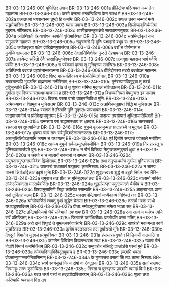 BR-03-13-246-001	युधिष्ठिर उवाच
BR-03-13-246-001a	व्रीहिद्रोणः परित्यक्तः कथं तेन महात्मना
BR-03-13-246-001c	कस्मै दत्तश्च भगवन्विधिना केन चात्थ मे
BR-03-13-246-002a	प्रत्यक्षधर्मा भगवान्यस्य तुष्टो हि कर्मभिः
BR-03-13-246-002c	सफलं तस्य जन्माहं मन्ये सद्धर्मचारिणः
BR-03-13-246-003	व्यास उवाच
BR-03-13-246-003a	शिलोञ्छवृत्तिर्धर्मात्मा मुद्गलः संशितव्रतः
BR-03-13-246-003c	आसीद्राजन्कुरुक्षेत्रे सत्यवागनसूयकः
BR-03-13-246-004a	अतिथिव्रती क्रियावांश्च कापोतीं वृत्तिमास्थितः
BR-03-13-246-004c	सत्रमिष्टीकृतं नाम समुपास्ते महातपाः
BR-03-13-246-005a	सपुत्रदारो हि मुनिः पक्षाहारो बभूव सः
BR-03-13-246-005c	कपोतवृत्त्या पक्षेण व्रीहिद्रोणमुपार्जयत्
BR-03-13-246-006a	दर्शं च पौर्णमासं च कुर्वन्विगतमत्सरः
BR-03-13-246-006c	देवतातिथिशेषेण कुरुते देहयापनम्
BR-03-13-246-007a	तस्येन्द्रः सहितो देवैः साक्षात्त्रिभुवनेश्वरः
BR-03-13-246-007c	प्रत्यगृह्णान्महाराज भागं पर्वणि पर्वणि
BR-03-13-246-008a	स पर्वकालं कृत्वा तु मुनिवृत्त्या समन्वितः
BR-03-13-246-008c	अतिथिभ्यो ददावन्नं प्रहृष्टेनान्तरात्मना
BR-03-13-246-009a	व्रीहिद्रोणस्य तदहो ददतोऽन्नं महात्मनः
BR-03-13-246-009c	शिष्टं मात्सर्यहीनस्य वर्धत्यतिथिदर्शनात्
BR-03-13-246-010a	तच्छतान्यपि भुञ्जन्ति ब्राह्मणानां मनीषिणाम्
BR-03-13-246-010c	मुनेस्त्यागविशुद्ध्या तु तदन्नं वृद्धिमृच्छति
BR-03-13-246-011a	तं तु शुश्राव धर्मिष्ठं मुद्गलं संशितव्रतम्
BR-03-13-246-011c	दुर्वासा नृप दिग्वासास्तमथाभ्याजगाम ह
BR-03-13-246-012a	बिभ्रच्चानियतं वेषमुन्मत्त इव पाण्डव
BR-03-13-246-012c	विकचः परुषा वाचो व्याहरन्विविधा मुनिः
BR-03-13-246-013a	अभिगम्याथ तं विप्रमुवाच मुनिसत्तमः
BR-03-13-246-013c	अन्नार्थिनमनुप्राप्तं विद्धि मां मुनिसत्तम
BR-03-13-246-014a	स्वागतं तेऽस्त्विति मुनिं मुद्गलः प्रत्यभाषत
BR-03-13-246-014c	पाद्यमाचमनीयं च प्रतिवेद्यान्नमुत्तमम्
BR-03-13-246-015a	प्रादात्स तपसोपात्तं क्षुधितायातिथिव्रती
BR-03-13-246-015c	उन्मत्ताय परां श्रद्धामास्थाय स धृतव्रतः
BR-03-13-246-016a	ततस्तदन्नं रसवत्स एव क्षुधयान्वितः
BR-03-13-246-016c	बुभुजे कृत्स्नमुन्मत्तः प्रादात्तस्मै च मुद्गलः
BR-03-13-246-017a	भुक्त्वा चान्नं ततः सर्वमुच्छिष्टेनात्मनस्ततः
BR-03-13-246-017c	अथानुलिलिपेऽङ्गानि जगाम च यथागतम्
BR-03-13-246-018a	एवं द्वितीये सम्प्राप्ते पर्वकाले मनीषिणः
BR-03-13-246-018c	आगम्य बुभुजे सर्वमन्नमुञ्छोपजीविनः
BR-03-13-246-019a	निराहारस्तु स मुनिरुञ्छमार्जयते पुनः
BR-03-13-246-019c	न चैनं विक्रियां नेतुमशकन्मुद्गलं क्षुधा
BR-03-13-246-020a	न क्रोधो न च मात्सर्यं नावमानो न सम्भ्रमः
BR-03-13-246-020c	सपुत्रदारमुञ्छन्तमाविवेश द्विजोत्तमम्
BR-03-13-246-021a	तथा तमुञ्छधर्माणं दुर्वासा मुनिसत्तमम्
BR-03-13-246-021c	उपतस्थे यथाकालं षट्कृत्वः कृतनिश्चयः
BR-03-13-246-022a	न चास्य मानसं किञ्चिद्विकारं ददृशे मुनिः
BR-03-13-246-022c	शुद्धसत्त्वस्य शुद्धं स ददृशे निर्मलं मनः
BR-03-13-246-023a	तमुवाच ततः प्रीतः स मुनिर्मुद्गलं तदा
BR-03-13-246-023c	त्वत्समो नास्ति लोकेऽस्मिन्दाता मात्सर्यवर्जितः
BR-03-13-246-024a	क्षुद्धर्मसञ्ज्ञां प्रणुदत्यादत्ते धैर्यमेव च
BR-03-13-246-024c	विषयानुसारिणी जिह्वा कर्षत्येव रसान्प्रति
BR-03-13-246-025a	आहारप्रभवाः प्राणा मनो दुर्निग्रहं चलम्
BR-03-13-246-025c	मनसश्चेन्द्रियाणां चाप्यैकाग्र्यं निश्चितं तपः
BR-03-13-246-026a	श्रमेणोपार्जितं त्यक्तुं दुःखं शुद्धेन चेतसा
BR-03-13-246-026c	तत्सर्वं भवता साधो यथावदुपपादितम्
BR-03-13-246-027a	प्रीताः स्मोऽनुगृहीताश्च समेत्य भवता सह
BR-03-13-246-027c	इन्द्रियाभिजयो धैर्यं संविभागो दमः शमः
BR-03-13-246-028a	दया सत्यं च धर्मश्च त्वयि सर्वं प्रतिष्ठितम्
BR-03-13-246-028c	जितास्ते कर्मभिर्लोकाः प्राप्तोऽसि परमां गतिम्
BR-03-13-246-029a	अहो दानं विघुष्टं ते सुमहत्स्वर्गवासिभिः
BR-03-13-246-029c	सशरीरो भवान्गन्ता स्वर्गं सुचरितव्रत
BR-03-13-246-030a	इत्येवं वदतस्तस्य तदा दुर्वाससो मुनेः
BR-03-13-246-030c	देवदूतो विमानेन मुद्गलं प्रत्युपस्थितः
BR-03-13-246-031a	हंससारसयुक्तेन किङ्किणीजालमालिना
BR-03-13-246-031c	कामगेन विचित्रेण दिव्यगन्धवता तथा
BR-03-13-246-032a	उवाच चैनं विप्रर्षिं विमानं कर्मभिर्जितम्
BR-03-13-246-032c	समुपारोह संसिद्धिं प्राप्तोऽसि परमां मुने
BR-03-13-246-033a	तमेवंवादिनमृषिर्देवदूतमुवाच ह
BR-03-13-246-033c	इच्छामि भवता प्रोक्तान्गुणान्स्वर्गनिवासिनाम्
BR-03-13-246-034a	के गुणास्तत्र वसतां किं तपः कश्च निश्चयः
BR-03-13-246-034c	स्वर्गे स्वर्गसुखं किं च दोषो वा देवदूतक
BR-03-13-246-035a	सतां सप्तपदं मित्रमाहुः सन्तः कुलोचिताः
BR-03-13-246-035c	मित्रतां च पुरस्कृत्य पृच्छामि त्वामहं विभो
BR-03-13-246-036a	यदत्र तथ्यं पथ्यं च तद्ब्रवीह्यविचारयन्
BR-03-13-246-036c	श्रुत्वा तथा करिष्यामि व्यवसायं गिरा तव
